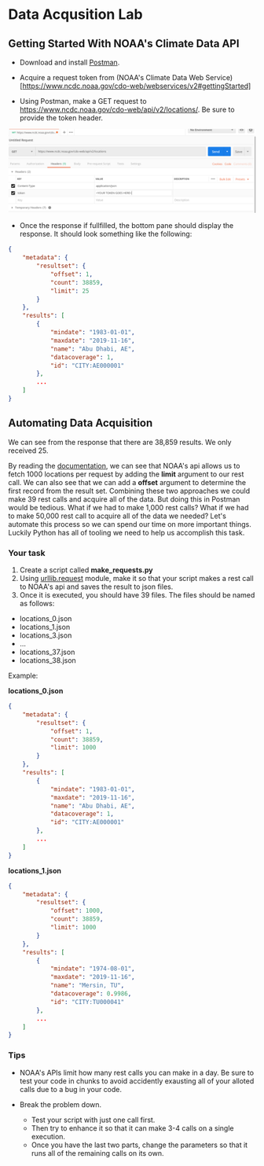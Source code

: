 # Data Acqusition Lab


## Getting Started With NOAA's Climate Data API

* Download and install [Postman](https://www.getpostman.com/).

* Acquire a request token from (NOAA's Climate Data Web Service)[https://www.ncdc.noaa.gov/cdo-web/webservices/v2#gettingStarted]

* Using Postman, make a GET request to https://www.ncdc.noaa.gov/cdo-web/api/v2/locations/.
  Be sure to provide the token header.

![](imgs/postman_noaa_get_locations.PNG)

* Once the response if fullfilled, the bottom pane should display the response. It should look something like the following:

```json
{
    "metadata": {
        "resultset": {
            "offset": 1,
            "count": 38859,
            "limit": 25
        }
    },
    "results": [
        {
            "mindate": "1983-01-01",
            "maxdate": "2019-11-16",
            "name": "Abu Dhabi, AE",
            "datacoverage": 1,
            "id": "CITY:AE000001"
        },
        ...
    ]
}
```



## Automating Data Acquisition

We can see from the response that there are 38,859 results. We only received 25. 

By reading the [documentation](https://www.ncdc.noaa.gov/cdo-web/webservices/v2#locations), we can see that NOAA's api allows us to fetch 1000 locations per request by adding the **limit** argument to our rest call.
We can also see that we can add a **offset** argument to determine the first record from the result set. 
Combining these two approaches we could make 39 rest calls and acquire all of the data. 
But doing this in Postman would be tedious. What if we had to make 1,000 rest calls? What if we had to make 50,000 rest call to acquire all of the data we needed? 
Let's automate this process so we can spend our time on more important things. 
Luckily Python has all of tooling we need to help us accomplish this task.

### Your task

1. Create a script called **make_requests.py**
2. Using [urllib.request](https://docs.python.org/3/library/urllib.request.html#module-urllib.request) module, make it so that your script makes a rest call to NOAA's api and saves the result to json files.
3. Once it is executed, you should have 39 files. 
The files should be named as follows:
* locations_0.json 
* locations_1.json
* locations_3.json
* ...
* locations_37.json
* locations_38.json

Example:

**locations_0.json**
```json
{
    "metadata": {
        "resultset": {
            "offset": 1,
            "count": 38859,
            "limit": 1000
        }
    },
    "results": [
        {
            "mindate": "1983-01-01",
            "maxdate": "2019-11-16",
            "name": "Abu Dhabi, AE",
            "datacoverage": 1,
            "id": "CITY:AE000001"
        },
        ...
    ]
}
```

**locations_1.json**
```json
{
    "metadata": {
        "resultset": {
            "offset": 1000,
            "count": 38859,
            "limit": 1000
        }
    },
    "results": [
        {
            "mindate": "1974-08-01",
            "maxdate": "2019-11-16",
            "name": "Mersin, TU",
            "datacoverage": 0.9986,
            "id": "CITY:TU000041"
        },
        ...
    ]
}
```

### Tips

* NOAA's APIs limit how many rest calls you can make in a day. Be sure to test your code in chunks to avoid accidently exausting all of your alloted calls due to a bug in your code.

* Break the problem down.  
  * Test your script with just one call first. 
  * Then try to enhance it so that it can make 3-4 calls on a single execution.
  * Once you have the last two parts, change the parameters so that it runs all of the remaining calls on its own.
